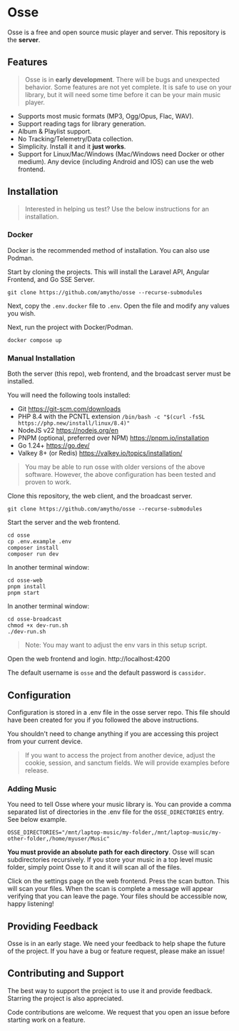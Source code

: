 # Osse

Osse is a free and open source music player and server. This repository is the **server**.

## Features

> Osse is in **early development**. There will be bugs and unexpected behavior. Some features are not yet complete. It is safe to use on your library, but it will need some time before it can be your main music player.

- Supports most music formats (MP3, Ogg/Opus, Flac, WAV).
- Support reading tags for library generation.
- Album & Playlist support.
- No Tracking/Telemetry/Data collection.
- Simplicity. Install it and it **just works**.
- Support for Linux/Mac/Windows (Mac/Windows need Docker or other medium). Any device (including Android and IOS) can use the web frontend.

## Installation 

> Interested in helping us test? Use the below instructions for an installation.


### Docker

Docker is the recommended method of installation. You can also use Podman.

Start by cloning the projects. This will install the Laravel API, Angular Frontend, and Go SSE Server.

```
git clone https://github.com/amytho/osse --recurse-submodules
```

Next, copy the `.env.docker` file to `.env`. Open the file and modify any values you wish.

Next, run the project with Docker/Podman.

```
docker compose up
```

### Manual Installation
Both the server (this repo), web frontend, and the broadcast server must be installed.

You will need the following tools installed:

- Git https://git-scm.com/downloads
- PHP 8.4 with the PCNTL extension `/bin/bash -c "$(curl -fsSL https://php.new/install/linux/8.4)"`
- NodeJS v22 https://nodejs.org/en
- PNPM (optional, preferred over NPM) https://pnpm.io/installation
- Go 1.24+ https://go.dev/
- Valkey 8+ (or Redis) https://valkey.io/topics/installation/

> You may be able to run osse with older versions of the above software. However, the above configuration has been tested and proven to work.

Clone this repository, the web client, and the broadcast server.

```
git clone https://github.com/amytho/osse --recurse-submodules
```

Start the server and the web frontend.

```
cd osse
cp .env.example .env
composer install
composer run dev
```

In another terminal window:
```
cd osse-web
pnpm install
pnpm start
```

In another terminal window:
```
cd osse-broadcast
chmod +x dev-run.sh
./dev-run.sh
```

> Note: You may want to adjust the env vars in this setup script.

Open the web frontend and login. http://localhost:4200

The default username is `osse` and the default password is `cassidor`.

## Configuration

Configuration is stored in a .env file in the osse server repo. This file should have been created for you if you followed the above instructions.

You shouldn't need to change anything if you are accessing this project from your current device. 

> If you want to access the project from another device, adjust the cookie, session, and sanctum fields. We will provide examples before release.

### Adding Music

You need to tell Osse where your music library is. You can provide a comma separated list of directories in the .env file for the `OSSE_DIRECTORIES` entry. See below example.

`OSSE_DIRECTORIES="/mnt/laptop-music/my-folder,/mnt/laptop-music/my-other-folder,/home/myuser/Music"`

**You must provide an absolute path for each directory**. Osse will scan subdirectories recursively. If you store your music in a top level music folder, simply point Osse to it and it will scan all of the files.

Click on the settings page on the web frontend. Press the scan button. This will scan your files. When the scan is complete a message will appear verifying that you can leave the page. Your files should be accessible now, happy listening!

## Providing Feedback

Osse is in an early stage. We need your feedback to help shape the future of the project. If you have a bug or feature request, please make an issue!

## Contributing and Support

The best way to support the project is to use it and provide feedback. Starring the project is also appreciated. 

Code contributions are welcome. We request that you open an issue before starting work on a feature.
